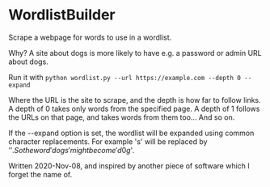 # WordlistBuilder
Scrape a webpage for words to use in a wordlist.

Why? A site about dogs is more likely to have e.g. a password or admin URL about dogs.

Run it with `python wordlist.py --url https://example.com --depth 0 --expand`

Where the URL is the site to scrape, and the depth is how far to follow links.
A depth of 0 takes only words from the specified page.
A depth of 1 follows the URLs on that page, and takes words from them too...
And so on.

If the --expand option is set, the wordlist will be expanded using common character replacements.
For example 's' will be replaced by '$'.
So the word 'dogs' might become 'd0g$'.

Written 2020-Nov-08, and inspired by another piece of software which I forget the name of.
